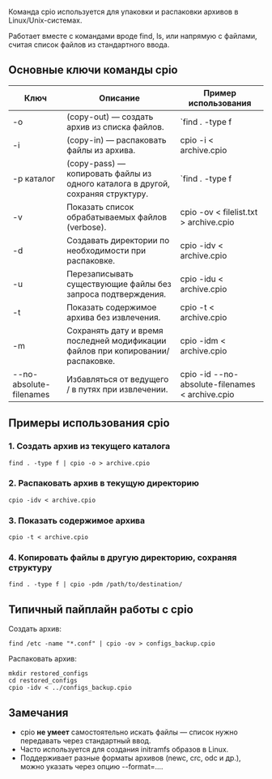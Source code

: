 Команда cpio используется для упаковки и распаковки архивов в Linux/Unix-системах.

Работает вместе с командами вроде find, ls, или напрямую с файлами, считая список файлов из стандартного ввода.

## **Основные ключи команды cpio**

|**Ключ**|**Описание**|**Пример использования**|
|---|---|---|
|-o|(copy-out) — создать архив из списка файлов.|`find . -type f|
|-i|(copy-in) — распаковать файлы из архива.|cpio -i < archive.cpio|
|-p каталог|(copy-pass) — копировать файлы из одного каталога в другой, сохраняя структуру.|`find . -type f|
|-v|Показать список обрабатываемых файлов (verbose).|cpio -ov < filelist.txt > archive.cpio|
|-d|Создавать директории по необходимости при распаковке.|cpio -idv < archive.cpio|
|-u|Перезаписывать существующие файлы без запроса подтверждения.|cpio -idu < archive.cpio|
|-t|Показать содержимое архива без извлечения.|cpio -t < archive.cpio|
|-m|Сохранять дату и время последней модификации файлов при копировании/распаковке.|cpio -idm < archive.cpio|
|--no-absolute-filenames|Избавляться от ведущего / в путях при извлечении.|cpio -id --no-absolute-filenames < archive.cpio|

## **Примеры использования cpio**

### **1. Создать архив из текущего каталога**
```
find . -type f | cpio -o > archive.cpio
```

### **2. Распаковать архив в текущую директорию**
```
cpio -idv < archive.cpio
```

### **3. Показать содержимое архива**
```
cpio -t < archive.cpio
```

### **4. Копировать файлы в другую директорию, сохраняя структуру**
```
find . -type f | cpio -pdm /path/to/destination/
```

## **Типичный пайплайн работы с cpio**

Создать архив:
```
find /etc -name "*.conf" | cpio -ov > configs_backup.cpio
```

Распаковать архив:
```
mkdir restored_configs
cd restored_configs
cpio -idv < ../configs_backup.cpio
```


## **Замечания**
- cpio **не умеет** самостоятельно искать файлы — список нужно передавать через стандартный ввод.
- Часто используется для создания initramfs образов в Linux.
- Поддерживает разные форматы архивов (newc, crc, odc и др.), можно указать через опцию --format=....
